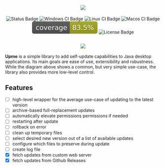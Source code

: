 <!-- Logo and description -->
<div align="center">
    <img src="https://github.com/user-attachments/assets/5308385b-8846-46ed-9c0c-5dea107db3fd"/>
    <!--h3 align="center">...because Java desktop development isn't dead</h3-->
</div>

<!-- Badges -->
<br>
<div align="center">
    <img alt="Status Badge" src="https://img.shields.io/badge/Status-Initial development-yellow"/>
    <img alt="Windows CI Badge" src="https://github.com/olepoeschl/Upme/actions/workflows/ci-windows.yml/badge.svg?branch=main"/>
    <img alt="Linux CI Badge" src="https://github.com/olepoeschl/Upme/actions/workflows/ci-linux.yml/badge.svg?branch=main"/>
    <img alt="Macos CI Badge" src="https://github.com/olepoeschl/Upme/actions/workflows/ci-macos.yml/badge.svg?branch=main"/>
    <a href="https://olepoeschl.github.io/Upme/"><img alt="Coverage Badge" src="https://github.com/olepoeschl/Upme/blob/gh-pages/badges/jacoco.svg"/></a>
    <img alt="License Badge" src="https://img.shields.io/badge/License-MIT-blue"/>
</div>
<h2></h2>

<div align="center">
    <img src="https://github.com/user-attachments/assets/5d39fc59-2bf7-43dd-834f-e6ad122e46ae"/>
</div>


__Upme__ is a simple library to add self-update capabilities to Java desktop applications. Its main goals are ease of use, extensibility and robustness.
While the diagram above shows a common, but very simple use-case, the library also provides more low-level control.

## Features
- [ ] high-level wrapper for the average use-case of updating to the latest version
- [ ] archive-based full-replacement updates
- [ ] automatically elevate permissions permissions if needed
- [ ] restarting after update
- [ ] rollback on error
- [ ] clean up temporary files
- [ ] select desired new version out of a list of available updates
- [ ] configure which files to preserve during update
- [ ] create log file
- [x] fetch updates from custom web server
- [x] fetch updates from Github Releases

<!--## Getting started-->
<!-- How to use Upme in your project, with code snippets -->

<!-- ## Example project -->
<!-- link a separate repository as a working example -->

<!--
## How it works
Upme breaks the update process down into three stages. The diagram below illustrates the high-level architecture:
<br>![Upme Core Workflow](docs/target/c2.png)
-->

<!--
## Contributing
Contributions of all forms are welcome. If you are not sure about something, open an issue first or comment on an existing one, if applicable. Feel free to submit a pull request as soon as you are ready.
Thank you.
-->
